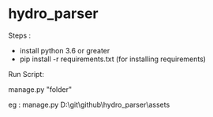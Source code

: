 # hydro_parser
 
Steps : 

* install python 3.6 or greater
* pip install -r requirements.txt (for installing requirements)


Run Script:

manage.py "folder"


eg : manage.py D:\git\github\hydro_parser\assets